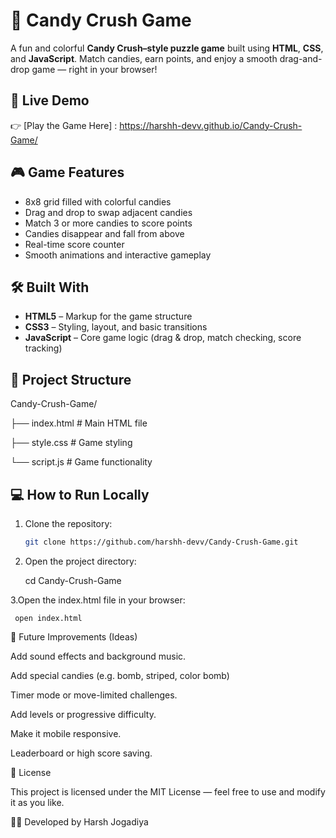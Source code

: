 # 🍬 Candy Crush Game

A fun and colorful **Candy Crush–style puzzle game** built using **HTML**, **CSS**, and **JavaScript**. Match candies, earn points, and enjoy a smooth drag-and-drop game — right in your browser!

## 🚀 Live Demo

👉 [Play the Game Here] : https://harshh-devv.github.io/Candy-Crush-Game/

## 🎮 Game Features

- 8x8 grid filled with colorful candies
- Drag and drop to swap adjacent candies
- Match 3 or more candies to score points
- Candies disappear and fall from above
- Real-time score counter
- Smooth animations and interactive gameplay

## 🛠️ Built With

- **HTML5** – Markup for the game structure
- **CSS3** – Styling, layout, and basic transitions
- **JavaScript** – Core game logic (drag & drop, match checking, score tracking)

## 📁 Project Structure

Candy-Crush-Game/

├── index.html # Main HTML file

├── style.css # Game styling

└── script.js # Game functionality


## 💻 How to Run Locally

1. Clone the repository:
   ```bash
   git clone https://github.com/harshh-devv/Candy-Crush-Game.git

2. Open the project directory:
   
   cd Candy-Crush-Game
   
   

3.Open the index.html file in your browser:
  
     open index.html

🌟 Future Improvements (Ideas)

   Add sound effects and background music.

   Add special candies (e.g. bomb, striped, color bomb)

   Timer mode or move-limited challenges.

   Add levels or progressive difficulty.

   Make it mobile responsive.

   Leaderboard or high score saving.

📄 License

This project is licensed under the MIT License — feel free to use and modify it as you like.

👨‍💻 Developed by Harsh Jogadiya



